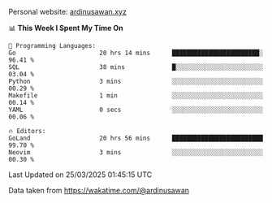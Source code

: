 Personal website: [ardinusawan.xyz](https://ardinusawan.xyz)

<!--START_SECTION:waka-->
📊 **This Week I Spent My Time On** 

```text
💬 Programming Languages: 
Go                       20 hrs 14 mins      ████████████████████████░   96.41 % 
SQL                      38 mins             █░░░░░░░░░░░░░░░░░░░░░░░░   03.04 % 
Python                   3 mins              ░░░░░░░░░░░░░░░░░░░░░░░░░   00.29 % 
Makefile                 1 min               ░░░░░░░░░░░░░░░░░░░░░░░░░   00.14 % 
YAML                     0 secs              ░░░░░░░░░░░░░░░░░░░░░░░░░   00.06 % 

🔥 Editors: 
GoLand                   20 hrs 56 mins      █████████████████████████   99.70 % 
Neovim                   3 mins              ░░░░░░░░░░░░░░░░░░░░░░░░░   00.30 % 
```


 Last Updated on 25/03/2025 01:45:15 UTC
<!--END_SECTION:waka-->
Data taken from https://wakatime.com/@ardinusawan
